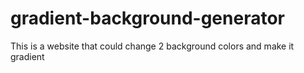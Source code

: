 # gradient-background-generator
This is a website that could change 2 background colors and make it gradient
